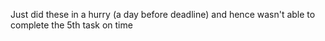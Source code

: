 Just did these in  a hurry (a day before deadline) and hence wasn't able to complete the 5th task on time
